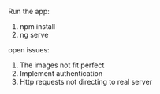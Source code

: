 
Run the app:
1) npm install
2) ng serve

open issues:
 1) The images not fit perfect 
 2) Implement authentication
 3) Http requests not directing to real server


